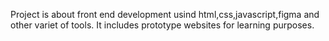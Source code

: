 Project is about front end development usind html,css,javascript,figma and other variet of tools.
It includes prototype websites for learning purposes.